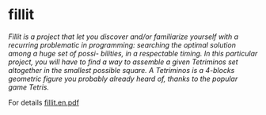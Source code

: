 # fillit

_Fillit is a project that let you discover and/or familiarize yourself with a recurring problematic in programming: searching the optimal solution among a huge set of possi- bilities, in a respectable timing. In this particular project, you will have to find a way to assemble a given Tetriminos set altogether in the smallest possible square.
A Tetriminos is a 4-blocks geometric figure you probably already heard of, thanks to the popular game Tetris._

For details [fillit.en.pdf](https://github.com/MANT-i-S/fillit/blob/master/fillit.en.pdf)
